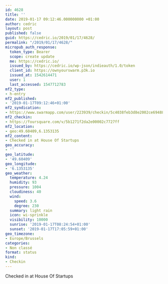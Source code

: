 ```yaml
---
id: 4628
title: ''
date: 2019-01-17 09:12:46.000000000 +01:00
author: cedric
layout: post
published: false
guid: https://cedric.io/2019/01/17/4628/
permalink: "/2019/01/17/4628/"
micropub_auth_response:
  token_type: Bearer
  scope: create update
  me: https://cedric.io/
  issued_by: https://cedric.io/wp-json/indieauth/1.0/token
  client_id: https://ownyourswarm.p3k.io
  issued_at: 1542614471
  user: 1
  last_accessed: 1547712783
mf2_type:
- h-entry
mf2_published:
- '2019-01-17T09:12:46+01:00'
mf2_syndication:
- https://www.swarmapp.com/user/223939/checkin/5c4038feb3d8e2002ce69488
mf2_checkin:
- https://foursquare.com/v/5b1271f2da2e00002c7727ff
mf2_location:
- geo:49.60409,6.1353135
mf2_content:
- Checked in at House Of Startups
geo_accuracy:
- ''
geo_latitude:
- '49.60409'
geo_longitude:
- '6.1353135'
geo_weather:
  temperature: 4.24
  humidity: 93
  pressure: 1004
  cloudiness: 40
  wind:
    speed: 3.6
    degree: 230
  summary: light rain
  icon: wi-sprinkle
  visibility: 10000
  sunrise: '2019-01-17T08:24:54+01:00'
  sunset: '2019-01-17T17:05:59+01:00'
geo_timezone:
- Europe/Brussels
categories:
- Non classé
format: status
kind:
- Checkin
---
```

Checked in at House Of Startups